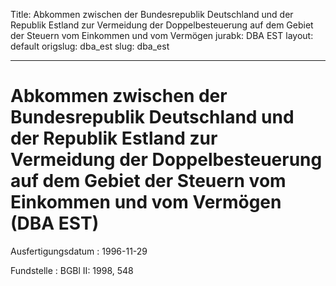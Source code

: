 Title: Abkommen zwischen der Bundesrepublik Deutschland und der Republik Estland zur
  Vermeidung der Doppelbesteuerung auf dem Gebiet der Steuern vom Einkommen und vom
  Vermögen
jurabk: DBA EST
layout: default
origslug: dba_est
slug: dba_est

---

# Abkommen zwischen der Bundesrepublik Deutschland und der Republik Estland zur Vermeidung der Doppelbesteuerung auf dem Gebiet der Steuern vom Einkommen und vom Vermögen (DBA EST)

Ausfertigungsdatum
:   1996-11-29

Fundstelle
:   BGBl II: 1998, 548

